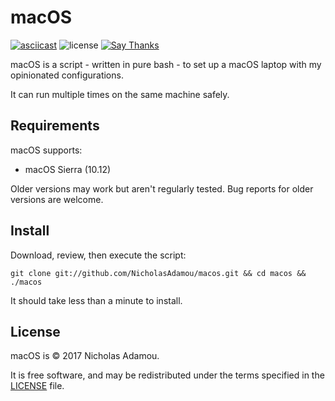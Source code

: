 macOS
======

[![asciicast](https://asciinema.org/a/cyba73b9ixtyhr19ou7mdfzis.png)](https://asciinema.org/a/cyba73b9ixtyhr19ou7mdfzis)
![license](https://img.shields.io/apm/l/vim-mode.svg)
[![Say Thanks](https://img.shields.io/badge/say-thanks-ff69b4.svg)](https://saythanks.io/to/NicholasAdamou)

macOS is a script - written in pure bash - to set up a macOS laptop with my opinionated configurations.

It can run multiple times on the same machine safely.

Requirements
------------

macOS supports:

* macOS Sierra (10.12)

Older versions may work but aren't regularly tested. Bug reports for older
versions are welcome.

Install
-------

Download, review, then execute the script:

```
git clone git://github.com/NicholasAdamou/macos.git && cd macos && ./macos
```

It should take less than a minute to install.

License
-------

macOS is © 2017 Nicholas Adamou.

It is free software, and may be redistributed under the terms specified in the [LICENSE] file.

[LICENSE]: LICENSE
